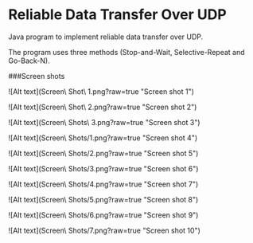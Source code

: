 # Reliable Data Transfer Over UDP

Java program to implement reliable data transfer over UDP.

The program uses three methods (Stop-and-Wait, Selective-Repeat and Go-Back-N).


###Screen shots

![Alt text](Screen\ Shot\ 1.png?raw=true "Screen shot 1")



![Alt text](Screen\ Shot\ 2.png?raw=true "Screen shot 2")



![Alt text](Screen\ Shots\ 3.png?raw=true "Screen shot 3")



![Alt text](Screen\ Shots/1.png?raw=true "Screen shot 4")



![Alt text](Screen\ Shots/2.png?raw=true "Screen shot 5")



![Alt text](Screen\ Shots/3.png?raw=true "Screen shot 6")



![Alt text](Screen\ Shots/4.png?raw=true "Screen shot 7")



![Alt text](Screen\ Shots/5.png?raw=true "Screen shot 8")



![Alt text](Screen\ Shots/6.png?raw=true "Screen shot 9")



![Alt text](Screen\ Shots/7.png?raw=true "Screen shot 10")
